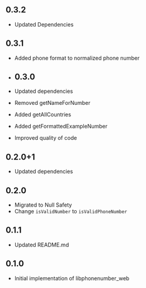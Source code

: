 ## 0.3.2
* Updated Dependencies

## 0.3.1
* Added phone format to normalized phone number

* ## 0.3.0
* Updated dependencies
* Removed getNameForNumber
* Added getAllCountries
* Added getFormattedExampleNumber
* Improved quality of code

## 0.2.0+1
* Updated dependencies

## 0.2.0
* Migrated to Null Safety
* Change `isValidNumber` to `isValidPhoneNumber`

## 0.1.1
* Updated README.md

## 0.1.0
* Initial implementation of libphonenumber_web
